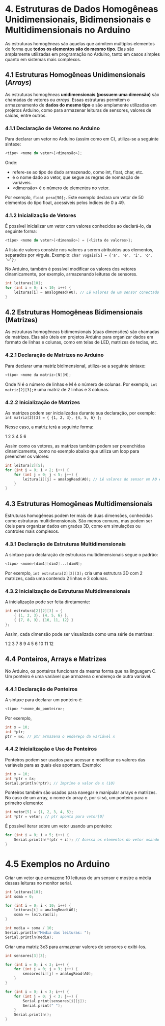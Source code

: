 # 4. Estruturas de Dados Homogêneas Unidimensionais, Bidimensionais e Multidimensionais no Arduino

As estruturas homogêneas são aquelas que admitem múltiplos elementos de forma que **todos os elementos são do mesmo tipo**. Elas são amplamente utilizadas em programação no Arduino, tanto em casos simples quanto em sistemas mais complexos.

## 4.1 Estruturas Homogêneas Unidimensionais (*Arrays*)

As estruturas homogêneas **unidimensionais (possuem uma dimensão)** são chamadas de vetores ou *arrays*. Essas estruturas permitem o armazenamento de **dados do mesmo tipo** e são amplamente utilizadas em projetos Arduino, como para armazenar leituras de sensores, valores de saídas, entre outros.

### 4.1.1 Declaração de Vetores no Arduino

Para declarar um vetor no Arduino (assim como em C), utiliza-se a seguinte sintaxe:

```cpp
<tipo> <nome do vetor>[<dimensão>];
```

Onde:

- <tipo> refere-se ao tipo de dado armazenado, como int, float, char, etc.
- <nome do vetor> é o nome dado ao vetor, que segue as regras de nomeação de variáveis.
- <dimensão> é o número de elementos no vetor.

Por exemplo, `float peso[50];`. Este exemplo declara um vetor de 50 elementos do tipo float, acessíveis pelos índices de 0 a 49.

### 4.1.2 Inicialização de Vetores

É possível inicializar um vetor com valores conhecidos ao declará-lo, da seguinte forma:

```cpp
<tipo> <nome do vetor>[<dimensão>] = {<lista de valores>};
```

A lista de valores consiste nos valores a serem atribuídos aos elementos, separados por vírgula. Exemplo: `char vogais[5] = {'a', 'e', 'i', 'o', 'u'};`

No Arduino, também é possível modificar os valores dos vetores dinamicamente, por exemplo, armazenando leituras de sensores.

```cpp
int leituras[10];
for (int i = 0; i < 10; i++) {
    leituras[i] = analogRead(A0); // Lê valores de um sensor conectado à entrada A0
}
```

## 4.2 Estruturas Homogêneas Bidimensionais (Matrizes)

As estruturas homogêneas bidimensionais (duas dimensões) são chamadas de matrizes. Elas são úteis em projetos Arduino para organizar dados em formato de linhas e colunas, como em telas de LED, matrizes de teclas, etc.

### 4.2.1 Declaração de Matrizes no Arduino

Para declarar uma matriz bidimensional, utiliza-se a seguinte sintaxe:

```cpp
<tipo> <nome da matriz>[N][M];
```

Onde N é o número de linhas e M é o número de colunas. Por exemplo, `int matriz[2][3];`é uma matriz de 2 linhas e 3 colunas.

### 4.2.2 Inicialização de Matrizes

As matrizes podem ser inicializadas durante sua declaração, por exemplo: `int matriz[2][3] = { {1, 2, 3}, {4, 5, 6} };`

Nesse caso, a matriz terá a seguinte forma:

1  2  3
4  5  6

Assim como os vetores, as matrizes também podem ser preenchidas dinamicamente, como no exemplo abaixo que utiliza um loop para preencher os valores:

```cpp
int leitura[2][5];
for (int i = 0; i < 2; i++) {
    for (int j = 0; j < 5; j++) {
        leitura[i][j] = analogRead(A0); // Lê valores do sensor em A0 e armazena na matriz
    }
}
```

## 4.3 Estruturas Homogêneas Multidimensionais

Estruturas homogêneas podem ter mais de duas dimensões, conhecidas como estruturas multidimensionais. São menos comuns, mas podem ser úteis para organizar dados em grades 3D, como em simulações ou controles mais complexos.

### 4.3.1 Declaração de Estruturas Multidimensionais

A sintaxe para declaração de estruturas multidimensionais segue o padrão:

```cpp
<tipo> <nome>[dim1][dim2]...[dimN];
```

Por exemplo, `int estrutura[2][2][3];` cria uma estrutura 3D com 2 matrizes, cada uma contendo 2 linhas e 3 colunas.

### 4.3.2 Inicialização de Estruturas Multidimensionais

A inicialização pode ser feita diretamente:

```cpp
int estrutura[2][2][3] = {
    { {1, 2, 3}, {4, 5, 6} },
    { {7, 8, 9}, {10, 11, 12} }
};
```

Assim, cada dimensão pode ser visualizada como uma série de matrizes:

1  2  3     7  8  9
4  5  6     10 11 12

## 4.4 Ponteiros, Arrays e Matrizes

No Arduino, os ponteiros funcionam da mesma forma que na linguagem C. Um ponteiro é uma variável que armazena o endereço de outra variável.

### 4.4.1 Declaração de Ponteiros

A sintaxe para declarar um ponteiro é:

```cpp
<tipo> *<nome_do_ponteiro>;
```

Por exemplo, 

```cpp
int x = 10;
int *ptr;
ptr = &x; // ptr armazena o endereço da variável x
```

### 4.4.2 Inicialização e Uso de Ponteiros

Ponteiros podem ser usados para acessar e modificar os valores das variáveis para as quais eles apontam. Exemplo:

```cpp
int x = 10;
int *ptr = &x;
Serial.println(*ptr); // Imprime o valor de x (10)
```

Ponteiros também são usados para navegar e manipular arrays e matrizes. No caso de um array, o nome do array é, por si só, um ponteiro para o primeiro elemento:

```cpp
int vetor[5] = {1, 2, 3, 4, 5};
int *ptr = vetor; // ptr aponta para vetor[0]
```

É possível iterar sobre um vetor usando um ponteiro:

```cpp
for (int i = 0; i < 5; i++) {
    Serial.println(*(ptr + i)); // Acessa os elementos do vetor usando o ponteiro
}
```

# 4.5 Exemplos no Arduino

Criar um vetor que armazene 10 leituras de um sensor e mostre a média dessas leituras no monitor serial.

```cpp
int leituras[10];
int soma = 0;

for (int i = 0; i < 10; i++) {
    leituras[i] = analogRead(A0);
    soma += leituras[i];
}

int media = soma / 10;
Serial.println("Media das leituras: ");
Serial.println(media);
```

Criar uma matriz 3x3 para armazenar valores de sensores e exibi-los.

```cpp
int sensores[3][3];

for (int i = 0; i < 3; i++) {
    for (int j = 0; j < 3; j++) {
        sensores[i][j] = analogRead(A0);
    }
}

for (int i = 0; i < 3; i++) {
    for (int j = 0; j < 3; j++) {
        Serial.print(sensores[i][j]);
        Serial.print(" ");
    }
    Serial.println();
}
```

